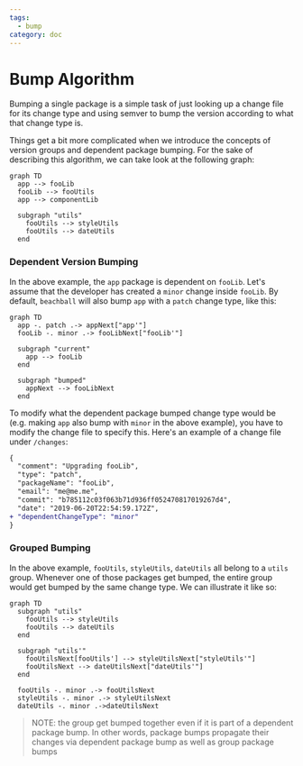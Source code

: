 ```yaml
---
tags:
  - bump
category: doc
---
```


# Bump Algorithm

Bumping a single package is a simple task of just looking up a change file for its change type and using semver to bump the version according to what that change type is.

Things get a bit more complicated when we introduce the concepts of version groups and dependent package bumping. For the sake of describing this algorithm, we can take look at the following graph:

```mermaid
graph TD
  app --> fooLib
  fooLib --> fooUtils
  app --> componentLib

  subgraph "utils"
    fooUtils --> styleUtils
    fooUtils --> dateUtils
  end
```

### Dependent Version Bumping

In the above example, the `app` package is dependent on `fooLib`. Let's assume that the developer has created a `minor` change inside `fooLib`. By default, `beachball` will also bump `app` with a `patch` change type, like this:

```mermaid
graph TD
  app -. patch .-> appNext["app'"]
  fooLib -. minor .-> fooLibNext["fooLib'"]

  subgraph "current"
    app --> fooLib
  end

  subgraph "bumped"
    appNext --> fooLibNext
  end
```

To modify what the dependent package bumped change type would be (e.g. making `app` also bump with `minor` in the above example), you have to modify the change file to specify this. Here's an example of a change file under `/changes`:

```diff
{
  "comment": "Upgrading fooLib",
  "type": "patch",
  "packageName": "fooLib",
  "email": "me@me.me",
  "commit": "b785112c03f063b71d936ff052470817019267d4",
  "date": "2019-06-20T22:54:59.172Z",
+ "dependentChangeType": "minor"
}
```

### Grouped Bumping

In the above example, `fooUtils`, `styleUtils`, `dateUtils` all belong to a `utils` group. Whenever one of those packages get bumped, the entire group would get bumped by the same change type. We can illustrate it like so:

```mermaid
graph TD
  subgraph "utils"
    fooUtils --> styleUtils
    fooUtils --> dateUtils
  end

  subgraph "utils'"
    fooUtilsNext[fooUtils'] --> styleUtilsNext["styleUtils'"]
    fooUtilsNext --> dateUtilsNext["dateUtils'"]
  end

  fooUtils -. minor .-> fooUtilsNext
  styleUtils -. minor .-> styleUtilsNext
  dateUtils -. minor .->dateUtilsNext
```

> NOTE: the group get bumped together even if it is part of a dependent package bump. In other words, package bumps propagate their changes via dependent package bump as well as group package bumps

